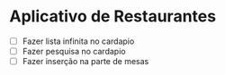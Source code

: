 # Aplicativo de Restaurantes

- [ ] Fazer lista infinita no cardapio
- [ ] Fazer pesquisa no cardapio
- [ ] Fazer inserção na parte de mesas
